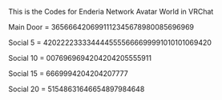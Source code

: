 This is the Codes for Enderia Network Avatar World in VRChat

Main Door = 3656664206991112345678980085696969

Social 5 = 4202222333344445555666699991010101069420

Social 10 = 0076969694204204205555911

Social 15 = 6669994204204207777

Social 20 = 51548631646654897984648
